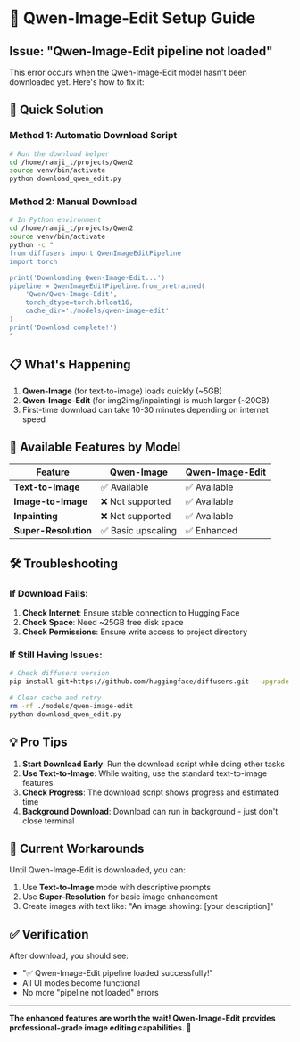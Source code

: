 # 🔧 Qwen-Image-Edit Setup Guide

## Issue: "Qwen-Image-Edit pipeline not loaded"

This error occurs when the Qwen-Image-Edit model hasn't been downloaded yet. Here's how to fix it:

## 🚀 **Quick Solution**

### Method 1: Automatic Download Script
```bash
# Run the download helper
cd /home/ramji_t/projects/Qwen2
source venv/bin/activate
python download_qwen_edit.py
```

### Method 2: Manual Download
```bash
# In Python environment
cd /home/ramji_t/projects/Qwen2
source venv/bin/activate
python -c "
from diffusers import QwenImageEditPipeline
import torch

print('Downloading Qwen-Image-Edit...')
pipeline = QwenImageEditPipeline.from_pretrained(
    'Qwen/Qwen-Image-Edit',
    torch_dtype=torch.bfloat16,
    cache_dir='./models/qwen-image-edit'
)
print('Download complete!')
"
```

## 📋 **What's Happening**

1. **Qwen-Image** (for text-to-image) loads quickly (~5GB)
2. **Qwen-Image-Edit** (for img2img/inpainting) is much larger (~20GB)
3. First-time download can take 10-30 minutes depending on internet speed

## 🎯 **Available Features by Model**

| Feature | Qwen-Image | Qwen-Image-Edit |
|---------|------------|------------------|
| **Text-to-Image** | ✅ Available | ✅ Available |
| **Image-to-Image** | ❌ Not supported | ✅ Available |
| **Inpainting** | ❌ Not supported | ✅ Available |
| **Super-Resolution** | ✅ Basic upscaling | ✅ Enhanced |

## 🛠️ **Troubleshooting**

### If Download Fails:
1. **Check Internet**: Ensure stable connection to Hugging Face
2. **Check Space**: Need ~25GB free disk space
3. **Check Permissions**: Ensure write access to project directory

### If Still Having Issues:
```bash
# Check diffusers version
pip install git+https://github.com/huggingface/diffusers.git --upgrade

# Clear cache and retry
rm -rf ./models/qwen-image-edit
python download_qwen_edit.py
```

## 💡 **Pro Tips**

1. **Start Download Early**: Run the download script while doing other tasks
2. **Use Text-to-Image**: While waiting, use the standard text-to-image features
3. **Check Progress**: The download script shows progress and estimated time
4. **Background Download**: Download can run in background - just don't close terminal

## 🔄 **Current Workarounds**

Until Qwen-Image-Edit is downloaded, you can:
1. Use **Text-to-Image** mode with descriptive prompts
2. Use **Super-Resolution** for basic image enhancement
3. Create images with text like: "An image showing: [your description]"

## ✅ **Verification**

After download, you should see:
- "✅ Qwen-Image-Edit pipeline loaded successfully!"
- All UI modes become functional
- No more "pipeline not loaded" errors

---

**The enhanced features are worth the wait! Qwen-Image-Edit provides professional-grade image editing capabilities. 🎨**
